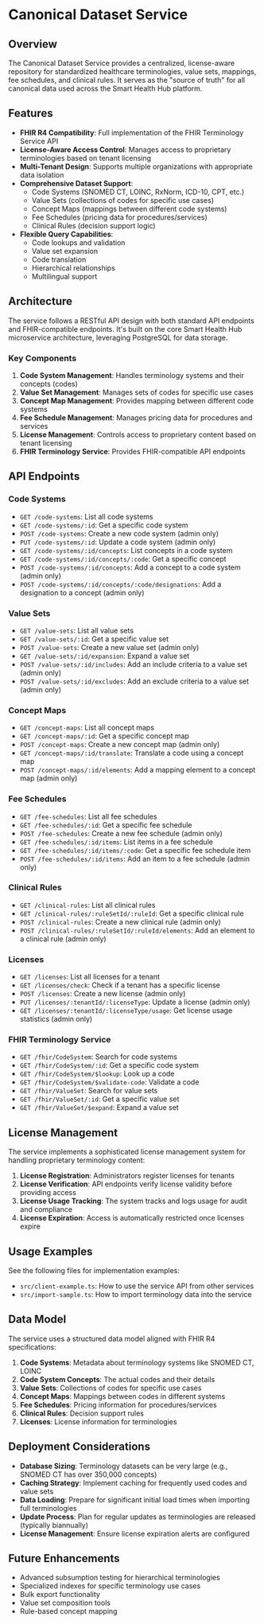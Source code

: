# Canonical Dataset Service

## Overview

The Canonical Dataset Service provides a centralized, license-aware repository for standardized healthcare terminologies, value sets, mappings, fee schedules, and clinical rules. It serves as the "source of truth" for all canonical data used across the Smart Health Hub platform.

## Features

- **FHIR R4 Compatibility**: Full implementation of the FHIR Terminology Service API
- **License-Aware Access Control**: Manages access to proprietary terminologies based on tenant licensing
- **Multi-Tenant Design**: Supports multiple organizations with appropriate data isolation
- **Comprehensive Dataset Support**:
  - Code Systems (SNOMED CT, LOINC, RxNorm, ICD-10, CPT, etc.)
  - Value Sets (collections of codes for specific use cases)
  - Concept Maps (mappings between different code systems)
  - Fee Schedules (pricing data for procedures/services)
  - Clinical Rules (decision support logic)
- **Flexible Query Capabilities**:
  - Code lookups and validation
  - Value set expansion
  - Code translation
  - Hierarchical relationships
  - Multilingual support

## Architecture

The service follows a RESTful API design with both standard API endpoints and FHIR-compatible endpoints. It's built on the core Smart Health Hub microservice architecture, leveraging PostgreSQL for data storage.

### Key Components

1. **Code System Management**: Handles terminology systems and their concepts (codes)
2. **Value Set Management**: Manages sets of codes for specific use cases
3. **Concept Map Management**: Provides mapping between different code systems
4. **Fee Schedule Management**: Manages pricing data for procedures and services
5. **License Management**: Controls access to proprietary content based on tenant licensing
6. **FHIR Terminology Service**: Provides FHIR-compatible API endpoints

## API Endpoints

### Code Systems

- `GET /code-systems`: List all code systems
- `GET /code-systems/:id`: Get a specific code system
- `POST /code-systems`: Create a new code system (admin only)
- `PUT /code-systems/:id`: Update a code system (admin only)
- `GET /code-systems/:id/concepts`: List concepts in a code system
- `GET /code-systems/:id/concepts/:code`: Get a specific concept
- `POST /code-systems/:id/concepts`: Add a concept to a code system (admin only)
- `POST /code-systems/:id/concepts/:code/designations`: Add a designation to a concept (admin only)

### Value Sets

- `GET /value-sets`: List all value sets
- `GET /value-sets/:id`: Get a specific value set
- `POST /value-sets`: Create a new value set (admin only)
- `GET /value-sets/:id/expansion`: Expand a value set
- `POST /value-sets/:id/includes`: Add an include criteria to a value set (admin only)
- `POST /value-sets/:id/excludes`: Add an exclude criteria to a value set (admin only)

### Concept Maps

- `GET /concept-maps`: List all concept maps
- `GET /concept-maps/:id`: Get a specific concept map
- `POST /concept-maps`: Create a new concept map (admin only)
- `GET /concept-maps/:id/translate`: Translate a code using a concept map
- `POST /concept-maps/:id/elements`: Add a mapping element to a concept map (admin only)

### Fee Schedules

- `GET /fee-schedules`: List all fee schedules
- `GET /fee-schedules/:id`: Get a specific fee schedule
- `POST /fee-schedules`: Create a new fee schedule (admin only)
- `GET /fee-schedules/:id/items`: List items in a fee schedule
- `GET /fee-schedules/:id/items/:code`: Get a specific fee schedule item
- `POST /fee-schedules/:id/items`: Add an item to a fee schedule (admin only)

### Clinical Rules

- `GET /clinical-rules`: List all clinical rules
- `GET /clinical-rules/:ruleSetId/:ruleId`: Get a specific clinical rule
- `POST /clinical-rules`: Create a new clinical rule (admin only)
- `POST /clinical-rules/:ruleSetId/:ruleId/elements`: Add an element to a clinical rule (admin only)

### Licenses

- `GET /licenses`: List all licenses for a tenant
- `GET /licenses/check`: Check if a tenant has a specific license
- `POST /licenses`: Create a new license (admin only)
- `PUT /licenses/:tenantId/:licenseType`: Update a license (admin only)
- `GET /licenses/:tenantId/:licenseType/usage`: Get license usage statistics (admin only)

### FHIR Terminology Service

- `GET /fhir/CodeSystem`: Search for code systems
- `GET /fhir/CodeSystem/:id`: Get a specific code system
- `GET /fhir/CodeSystem/$lookup`: Look up a code
- `GET /fhir/CodeSystem/$validate-code`: Validate a code
- `GET /fhir/ValueSet`: Search for value sets
- `GET /fhir/ValueSet/:id`: Get a specific value set
- `GET /fhir/ValueSet/$expand`: Expand a value set

## License Management

The service implements a sophisticated license management system for handling proprietary terminology content:

1. **License Registration**: Administrators register licenses for tenants
2. **License Verification**: API endpoints verify license validity before providing access
3. **License Usage Tracking**: The system tracks and logs usage for audit and compliance
4. **License Expiration**: Access is automatically restricted once licenses expire

## Usage Examples

See the following files for implementation examples:

- `src/client-example.ts`: How to use the service API from other services
- `src/import-sample.ts`: How to import terminology data into the service

## Data Model

The service uses a structured data model aligned with FHIR R4 specifications:

1. **Code Systems**: Metadata about terminology systems like SNOMED CT, LOINC
2. **Code System Concepts**: The actual codes and their details
3. **Value Sets**: Collections of codes for specific use cases
4. **Concept Maps**: Mappings between codes in different systems
5. **Fee Schedules**: Pricing information for procedures/services
6. **Clinical Rules**: Decision support rules
7. **Licenses**: License information for terminologies

## Deployment Considerations

- **Database Sizing**: Terminology datasets can be very large (e.g., SNOMED CT has over 350,000 concepts)
- **Caching Strategy**: Implement caching for frequently used codes and value sets
- **Data Loading**: Prepare for significant initial load times when importing full terminologies
- **Update Process**: Plan for regular updates as terminologies are released (typically biannually)
- **License Management**: Ensure license expiration alerts are configured

## Future Enhancements

- Advanced subsumption testing for hierarchical terminologies
- Specialized indexes for specific terminology use cases
- Bulk export functionality
- Value set composition tools
- Rule-based concept mapping